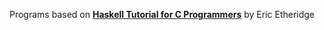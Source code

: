 Programs based on [__Haskell Tutorial for C Programmers__](https://wiki.haskell.org/Haskell_Tutorial_for_C_Programmers) by Eric Etheridge

